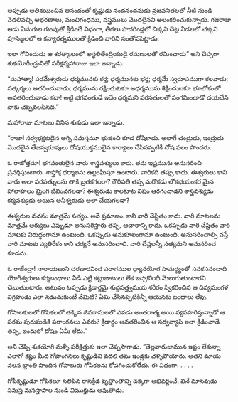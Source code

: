 ﻿అప్పుడు అతిశయించిన ఆనందంతో కృష్ణుడు నందనందనుడు వ్రజవనితలతో నీటి నుండి వెడలివచ్చి ఆభరణాలు, మంచిగంధము, వస్త్రములు మొదలైనవి అలంకరించుకున్నాడు. గజరాజు ఆడు ఏనుగుల గుంపుతో క్రీడించే విధంగా, తీగలు పొదరిండ్లలో చిక్కని చెట్ల నీడలలో చక్కని పూసెజ్జలలో ఆ కన్యారత్నములతో క్రీడించి వారిని సంతోషపెట్టాడు. 

ఇలా గోవిందుడు ఆ శరత్కాలంలో అస్ఖలితేంద్రియుడై రమణులతో రమించాడు” అని చెప్పగా శుకయోగీంద్రునితో పరీక్షన్మహారాజు ఇలా అన్నాడు. 

“మహాత్మా! పరమేశ్వరుడు ధర్మమునకు కర్త; ధర్మమునకు భర్త; ధర్మమే స్వరూపముగా కలవాడు; సత్కర్మలు ఆచరించువాడు; ధర్మమును రక్షించుటకూ అధర్మమును శిక్షించుటకూ భూలోకంలో అవతరించువాడు కదా! అట్టి భగవంతుడే ఇదేం ధర్మమని పరసతులతో సంగమించాడో దయచేసి నాకు చెప్పవలసినది.” 

మహారాజు మాటలు వినిన శుకుడు ఇలా ఇన్నాడు. 

“రాజా! సర్వభక్షకుడైన అగ్ని సమస్తమూ భుజించి కూడ దోషికాడు. అలాగే చంద్రుడు, ఇంద్రుడు మొదలైన తేజస్వరూపులు దోషయుక్తములైన కార్యాలు చేసినప్పటికీ దోష ఫలం పొందరు. 

ఓ రాజోత్తమా! భగవంతులైన వారు శాస్త్రవశ్యులు కారు. తమ ఇష్టమును అనుసరించి ప్రవర్తిస్తుంటారు. శాస్త్రోక్త ధర్మాలను ఉల్లంఘిస్తూ ఉంటారు. వారికది తప్పు కాదు. ఈశ్వరులు కాని వారు అలా పరపత్నులను తాకి బ్రతకగలరా? గౌరీపతి తప్ప మరొకడు లోకభయంకర మైన హాలాహలం మ్రింగి జీవించగలడా? ఈశ్వరుడు కాలకూట విషం ఆరగించాడని శాస్త్రవశ్యుడు కర్మవశ్యుడు అయిన అనీశ్వరుడు అలా చేయగలడా? 

ఈశ్వరుల వచనం మాత్రమే సత్యం. అదే ప్రమాణం. కాని వారి చేష్టితం కాదు. వారి మాటలను మాత్రమే ఆర్యులు ఎప్పుడూ అనుసరిస్తారు తప్ప, ఆచారాన్ని కాదు. ఒకప్పుడు వారి చేష్టితం వారి మాటకు విరుద్ధంగానూ ఉంటుంది. ఒకప్పుడు అనుకూలంగానూ ఉంటుంది. అనుసరించాల్సి వస్తే వారి మాటకు వ్యతిరేకం కాని చర్యనే అనుసరించాలి. వారి చేష్టలన్నీ సత్యమని అనుసరించ కూడదు. 

ఓ రాజేంద్రా! నారాయణుని చరణారవింద పరాగముల ధ్యానయోగ సామర్థ్యంతో సనకసనందాది యోగీశ్వరులు కర్మబంధాలు వీడి ఎట్టి కట్టుబాటులు లేక ఇచ్చకొలదీ మెలుగుతుంటారని చెబుతుంటారు. అటువం టప్పుడు క్రీడార్థమై శుద్ధసత్త్వమయ శరీరం స్వీకరించిన ఆ దివ్యమంగళ విగ్రహుడు ఎలా నడుచుకుంటే నేమిటి? ఏమి చేసినప్పటికిన్నీ ఆయనకు బంధాలు లేవు. 

గోపాలకులలో గోపికలలో తక్కిన జీవరాసులలో ఎవడు అంతరాత్మ అయి వ్యవహరిస్తున్నాడో ఆ పరమ పురుషుడికి పరాంగనలు ఎవరు? క్రీడార్ధం అవతరించిన ఆ సర్వవ్యాపి ఇలా క్రీడించాడే తప్ప, ఇందులో దోషం ఏమీ లేదు.” 

అని చెప్పి శుకయోగి మళ్ళీ పరీక్షిత్తుకు ఇలా చెప్పసాగాడు. “తెల్లవారుజామున ఇష్టం లేకున్నా ఎలాగో కష్టం మీద గోపాంగనలు కృష్ణుడిని వదలి తమ ఇండ్లకు వెళ్ళిపోయారు. అతని మాయ వలన భ్రాంతి పొందిన గోపాలురు గోపికలను కోపగించుకోలేదు. ఈ విధంగా. . . . . 

గోపీకృష్ణుడూ గోపికలూ సలిపిన రాసక్రీడ వృత్తాంతాన్ని చక్కగా అభివర్ణించే, వినే మానవుడు సమస్త మనస్తాపాల నుండి విముక్తుడు అవుతాడు. 

